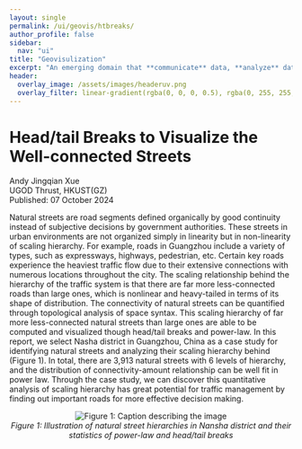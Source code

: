 ```yaml
---
layout: single
permalink: /ui/geovis/htbreaks/
author_profile: false
sidebar:
  nav: "ui"
title: "Geovisulization"
excerpt: "An emerging domain that **communicate** data, **analyze** data using visual tools, and **design** visualizations that are both functional and appealing."
header:
  overlay_image: /assets/images/headeruv.png
  overlay_filter: linear-gradient(rgba(0, 0, 0, 0.5), rgba(0, 255, 255, 0.5))
---
```


# Head/tail Breaks to Visualize the Well-connected Streets
<div class="author-info">
  Andy Jingqian Xue<br>
  UGOD Thrust, HKUST(GZ)<br>
  Published: 07 October 2024
</div>

Natural streets are road segments defined organically by good continuity instead of subjective decisions by government authorities. These streets in urban environments are not organized simply in linearity but in non-linearity of scaling hierarchy. For example, roads in Guangzhou include a variety of types, such as expressways, highways, pedestrian, etc. Certain key roads experience the heaviest traffic flow due to their extensive connections with numerous locations throughout the city. The scaling relationship behind the hierarchy of the traffic system is that there are far more less-connected roads than large ones, which is nonlinear and heavy-tailed in terms of its shape of distribution. The connectivity of natural streets can be quantified through topological analysis of space syntax. This scaling hierarchy of far more less-connected natural streets than large ones are able to be computed and visualized though head/tail breaks and power-law. In this report, we select Nasha district in Guangzhou, China as a case study for identifying natural streets and analyzing their scaling hierarchy behind (Figure 1). In total, there are 3,913 natural streets with 6 levels of hierarchy, and the distribution of connectivity-amount relationship can be well fit in power law. Through the case study, we can discover this quantitative analysis of scaling hierarchy has great potential for traffic management by finding out important roads for more effective decision making. 

<p align="center">
  <img src="{{ 'assets/images/1-4/Fig1.png' | relative_url }}" alt="Figure 1: Caption describing the image">
  <br>
  <em>Figure 1: Illustration of natural street hierarchies in Nansha district and their statistics of power-law and head/tail breaks</em>
</p>


